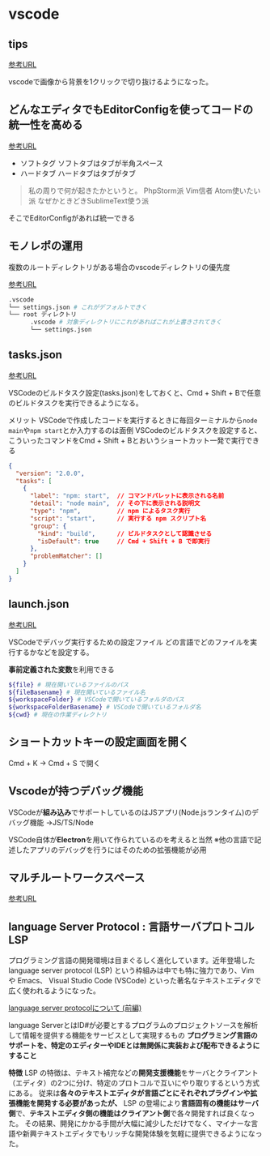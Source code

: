 # vscode

## tips

[参考URL](https://coliss.com/articles/build-websites/operation/work/removebg-for-vscode.html)

vscodeで画像から背景を1クリックで切り抜けるようになった。

## どんなエディタでもEditorConfigを使ってコードの統一性を高める

[参考URL](https://qiita.com/naru0504/items/82f09881abaf3f4dc171)

- ソフトタグ
ソフトタブはタブが半角スペース
- ハードタブ
ハードタブはタブがタブ

>私の周りで何が起きたかというと。
>PhpStorm派
>Vim信者
>Atom使いたい派
>なぜかときどきSublimeText使う派

そこでEditorConfigがあれば統一できる

## モノレポの運用

複数のルートディレクトリがある場合のvscodeディレクトリの優先度

[参考URL](https://ichi.pro/maruchiru-towa-kusupe-su-to-kakucho-kino-o-shiyoshita-mono-repo-kaihatsu-no-tame-no-visualstudiocode-no-hinto-118099824004370)

```sh
.vscode
└── settings.json # これがデフォルトできく
└── root ディレクトリ
      .vscode # 対象ディレクトリにこれがあればこれが上書きされてきく
      └── settings.json
```

## tasks.json

[参考URL](https://maku.blog/p/zn2er4g/)

VSCodeのビルドタスク設定(tasks.json)をしておくと、Cmd + Shift + Bで任意のビルドタスクを実行できるようになる。

メリット
VSCodeで作成したコードを実行するときに毎回ターミナルから`node main`や`npm start`とか入力するのは面倒
VSCodeのビルドタスクを設定すると、こういったコマンドをCmd + Shift + Bとおいうショートカット一発で実行できる

```json
{
  "version": "2.0.0",
  "tasks": [
    {
      "label": "npm: start",  // コマンドパレットに表示される名前
      "detail": "node main",  // その下に表示される説明文
      "type": "npm",          // npm によるタスク実行
      "script": "start",      // 実行する npm スクリプト名
      "group": {
        "kind": "build",      // ビルドタスクとして認識させる
        "isDefault": true     // Cmd + Shift + B で即実行
      },
      "problemMatcher": []
    }
  ]
}
```

## launch.json

[参考URL](https://amateur-engineer-blog.com/vscode-launchjson/)

VSCodeでデバッグ実行するための設定ファイル
どの言語でどのファイルを実行するかなどを設定する。

**事前定義された変数**を利用できる

```sh
${file} # 現在開いているファイルのパス
${fileBasename} # 現在開いているファイル名
${workspaceFolder} # VSCodeで開いているフォルダのパス
${workspaceFolderBasename} # VSCodeで開いているフォルダ名
${cwd} # 現在の作業ディレクトリ
```

## ショートカットキーの設定画面を開く

Cmd + K → Cmd + S で開く


## Vscodeが持つデバッグ機能

VSCodeが**組み込み**でサポートしているのはJSアプリ(Node.jsランタイム)のデバッグ機能
→JS/TS/Node

VSCode自体が**Electron**を用いて作られているのを考えると当然
※他の言語で記述したアプリのデバッグを行うにはそのための拡張機能が必用

## マルチルートワークスペース

[参考URL](https://ichi.pro/maruchiru-towa-kusupe-su-to-kakucho-kino-o-shiyoshita-mono-repo-kaihatsu-no-tame-no-visualstudiocode-no-hinto-118099824004370)

## language Server Protocol : 言語サーバプロトコル LSP

プログラミング言語の開発環境は目まぐるしく進化しています。近年登場した language server protocol (LSP) という枠組みは中でも特に強力であり、Vim や Emacs、 Visual Studio Code (VSCode) といった著名なテキストエディタで広く使われるようになった。


[language server protocolについて (前編)](https://qiita.com/atsushieno/items/ce31df9bd88e98eec5c4)

language ServerとはID#が必要とするプログラムのプロジェクトソースを解析して情報を提供する機能をサービスとして実現するもの
**プログラミング言語のサポートを、特定のエディターやIDEとは無関係に実装および配布できるようにすること**

**特徴**
LSP の特徴は、テキスト補完などの**開発支援機能**をサーバとクライアント（エディタ）の2つに分け、特定のプロトコルで互いにやり取りするという方式にある。
従来は**各々のテキストエディタが言語ごとにそれぞれプラグインや拡張機能を開発する必要があったが、** 
LSP の登場により**言語固有の機能はサーバ側**で、**テキストエディタ側の機能はクライアント側**で各々開発すれば良くなった。
その結果、開発にかかる手間が大幅に減少しただけでなく、マイナーな言語や新興テキストエディタでもリッチな開発体験を気軽に提供できるようになった。

